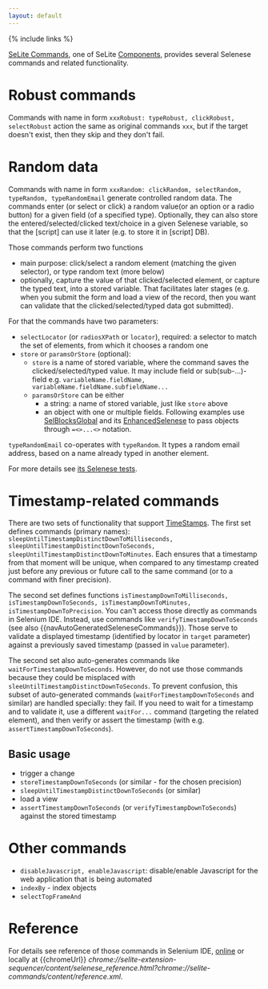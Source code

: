 ```yaml
---
layout: default
---
```

{% include links %}

[SeLite Commands](https://addons.mozilla.org/en-US/firefox/addon/selite-commands/), one of SeLite [Components](Components), provides several Selenese commands and related functionality.

# Robust commands #
Commands with name in form `xxxRobust: typeRobust, clickRobust, selectRobust` action the same as original commands `xxx`, but if the target doesn't exist, then they skip and they don't fail.

# Random data #
Commands with name in form `xxxRandom: clickRandom, selectRandom, typeRandom, typeRandomEmail` generate controlled random data. The commands enter (or select or click) a random value(or an option or a radio button) for a given field (of a specified type). Optionally, they can also store the entered/selected/clicked text/choice in a given Selenese variable, so that the [script] can use it later (e.g. to store it in [script] DB).

Those commands perform two functions

  * main purpose: click/select a random element (matching the given selector), or type random text (more below)
  * optionally, capture the value of that clicked/selected element, or capture the typed text, into a stored variable. That facilitates later stages (e.g. when you submit the form and load a view of the record, then you want can validate that the clicked/selected/typed data got submitted).

For that the commands have two parameters:

  * `selectLocator` (or `radiosXPath` or `locator`), required: a selector to match the set of elements, from which it chooses a random one
  * `store` or `paramsOrStore` (optional):
    * `store` is a name of stored variable, where the command saves the clicked/selected/typed value. It may include field or sub(sub-...)-field e.g. `variableName.fieldName, variableName.fieldName.subfieldName...`
    * `paramsOrStore` can be either
      * a string: a name of stored variable, just like `store` above
      * an object with one or multiple fields. Following examples use [SelBlocksGlobal](SelBlocksGlobal) and its [EnhancedSelenese](EnhancedSelenese) to pass objects through `=<>...<>` notation.

`typeRandomEmail` co-operates with `typeRandom`. It types a random email address, based on a name already typed in another element.

For more details see [its Selenese tests](https://github.com/selite/selite/tree/master/commands/selenese-scripts).

# Timestamp-related commands #
There are two sets of functionality that support [TimeStamps](TimeStamps). The first set defines commands (primary names): `sleepUntilTimestampDistinctDownToMilliseconds, sleepUntilTimestampDistinctDownToSeconds, sleepUntilTimestampDistinctDownToMinutes`. Each ensures that a timestamp from that moment will be unique, when compared to any timestamp created just before any previous or future call to the same command (or to a command with finer precision).

The second set defines functions `isTimestampDownToMilliseconds, isTimestampDownToSeconds, isTimestampDownToMinutes, isTimestampDownToPrecision`. You can't access those directly as commands in Selenium IDE. Instead, use commands like `verifyTimestampDownToSeconds` (see also {{navAutoGeneratedSeleneseCommands}}). Those serve to validate a displayed timestamp (identified by locator in `target` parameter) against a previously saved timestamp (passed in `value` parameter).

The second set also auto-generates commands like `waitForTimestampDownToSeconds`. However, do not use those commands because they could be misplaced with `sleeUntilTimestampDistinctDownToSeconds`. To prevent confusion, this subset of auto-generated commands (`waitForTimestampDownToSeconds` and similar) are handled specially: they fail. If you need to wait for a timestamp and to validate it, use a different `waitFor...` command (targeting the related element), and then verify or assert the timestamp (with e.g. `assertTimestampDownToSeconds`).

## Basic usage ##
  * trigger a change
  * `storeTimestampDownToSeconds` (or similar - for the chosen precision)
  * `sleepUntilTimestampDistinctDownToSeconds` (or similar)
  * load a view
  * `assertTimestampDownToSeconds` (or `verifyTimestampDownToSeconds`) against the stored timestamp

# Other commands #
  * `disableJavascript, enableJavascript`: disable/enable Javascript for the web application that is being automated
  * `indexBy` - index objects
  * `selectTopFrameAnd`

# Reference #
For details see reference of those commands in Selenium IDE, [online](https://cdn.rawgit.com/selite/selite/master/commands/src/chrome/content/reference.xml) or locally at {{chromeUrl}} _chrome://selite-extension-sequencer/content/selenese_reference.html?chrome://selite-commands/content/reference.xml_.